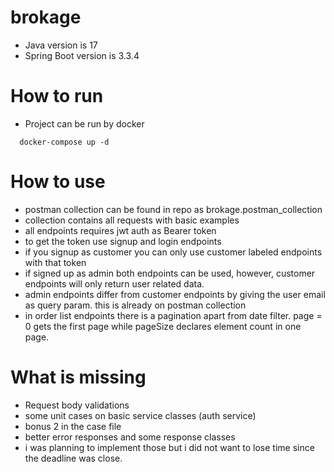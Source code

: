 # brokage
* Java version is 17
* Spring Boot version is 3.3.4

# How to run
* Project can be run by docker
```
  docker-compose up -d
```

# How to use

* postman collection can be found in repo as brokage.postman_collection
* collection contains all requests with basic examples
* all endpoints requires jwt auth as Bearer token
* to get the token use signup and login endpoints
* if you signup as customer you can only use customer labeled endpoints with that token
* if signed up as admin both endpoints can be used, however, customer endpoints will only return user related data.
* admin endpoints differ from customer endpoints by giving the user email as query param. this is already on postman collection
* in order list endpoints there is a pagination apart from date filter. page = 0 gets the first page while pageSize declares element count in one page.

# What is missing
* Request body validations
* some unit cases on basic service classes (auth service)
* bonus 2 in the case file
* better error responses and some response classes
* i was planning to implement those but i did not want to lose time since the deadline was close.